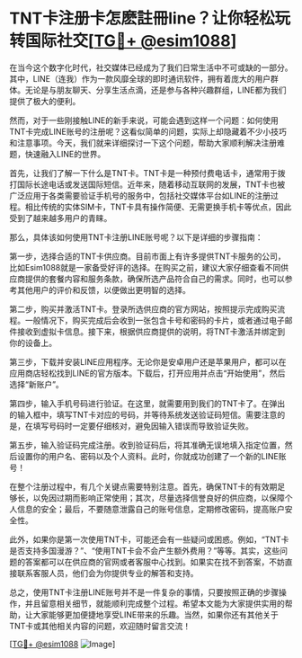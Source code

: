 # TNT卡注册卡怎麽註冊line？让你轻松玩转国际社交[[TG💪+ @esim1088](https://t.me/s/esim1088)]

在当今这个数字化时代，社交媒体已经成为了我们日常生活中不可或缺的一部分。其中，LINE（连我）作为一款风靡全球的即时通讯软件，拥有着庞大的用户群体。无论是与朋友聊天、分享生活点滴，还是参与各种兴趣群组，LINE都为我们提供了极大的便利。

然而，对于一些刚接触LINE的新手来说，可能会遇到这样一个问题：如何使用TNT卡完成LINE账号的注册呢？这看似简单的问题，实际上却隐藏着不少小技巧和注意事项。今天，我们就来详细探讨一下这个问题，帮助大家顺利解决注册难题，快速融入LINE的世界。

首先，让我们了解一下什么是TNT卡。TNT卡是一种预付费电话卡，通常用于拨打国际长途电话或发送国际短信。近年来，随着移动互联网的发展，TNT卡也被广泛应用于各类需要验证手机号的服务中，包括社交媒体平台如LINE的注册过程。相比传统的实体SIM卡，TNT卡具有操作简便、无需更换手机卡等优点，因此受到了越来越多用户的青睐。

那么，具体该如何使用TNT卡注册LINE账号呢？以下是详细的步骤指南：

第一步，选择合适的TNT卡供应商。目前市面上有许多提供TNT卡服务的公司，比如Esim1088就是一家备受好评的选择。在购买之前，建议大家仔细查看不同供应商提供的套餐内容和服务条款，确保所选产品符合自己的需求。同时，也可以参考其他用户的评价和反馈，以便做出更明智的选择。

第二步，购买并激活TNT卡。登录所选供应商的官方网站，按照提示完成购买流程。一般情况下，购买完成后会收到一张包含卡号和密码的卡片，或者通过电子邮件接收到虚拟卡信息。接下来，根据供应商提供的说明，将TNT卡激活并绑定到你的设备上。

第三步，下载并安装LINE应用程序。无论你是安卓用户还是苹果用户，都可以在应用商店轻松找到LINE的官方版本。下载后，打开应用并点击“开始使用”，然后选择“新账户”。

第四步，输入手机号码进行验证。在这里，就需要用到我们的TNT卡了。在弹出的输入框中，填写TNT卡对应的号码，并等待系统发送验证码短信。需要注意的是，在填写号码时一定要仔细核对，避免因输入错误而导致验证失败。

第五步，输入验证码完成注册。收到验证码后，将其准确无误地填入指定位置，然后设置你的用户名、密码以及个人资料。此时，你就成功创建了一个新的LINE账号！

在整个注册过程中，有几个关键点需要特别注意。首先，确保TNT卡的有效期足够长，以免因过期而影响正常使用；其次，尽量选择信誉良好的供应商，以保障个人信息的安全；最后，不要随意泄露自己的账号信息，定期修改密码，提高账户安全性。

此外，如果你是第一次使用TNT卡，可能还会有一些疑问或困惑。例如，“TNT卡是否支持多国漫游？”、“使用TNT卡会不会产生额外费用？”等等。其实，这些问题的答案都可以在供应商的官网或者客服中心找到。如果实在找不到答案，不妨直接联系客服人员，他们会为你提供专业的解答和支持。

总之，使用TNT卡注册LINE账号并不是一件复杂的事情，只要按照正确的步骤操作，并且留意相关细节，就能顺利完成整个过程。希望本文能为大家提供实用的帮助，让大家能够更加便捷地享受LINE带来的乐趣。当然，如果你还有其他关于TNT卡或其他相关内容的问题，欢迎随时留言交流！

[[TG💪+ @esim1088](https://t.me/s/esim1088) ![Image](https://i.postimg.cc/4NQfJmqS/Snipaste-2025-05-13-00-14-12.png)]